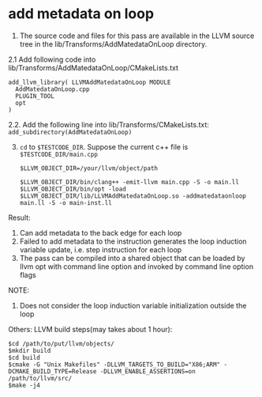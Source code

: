 # add metadata on loop


1. The source code and files for this pass are available in the LLVM source tree in the lib/Transforms/AddMatedataOnLoop directory.

2.1 Add following code into lib/Transforms/AddMatedataOnLoop/CMakeLists.txt
  ```
  add_llvm_library( LLVMAddMatedataOnLoop MODULE
    AddMatedataOnLoop.cpp
    PLUGIN_TOOL
    opt
  )
  ```
  
2.2. Add the following line into lib/Transforms/CMakeLists.txt:
  `add_subdirectory(AddMatedataOnLoop)`
  
  
3. `cd` to `$TESTCODE_DIR`. 
   Suppose the current c++ file is `$TESTCODE_DIR/main.cpp`
   ```
   $LLVM_OBJECT_DIR=/your/llvm/object/path
   
   $LLVM_OBJECT_DIR/bin/clang++ -emit-llvm main.cpp -S -o main.ll
   $LLVM_OBJECT_DIR/bin/opt -load $LLVM_OBJECT_DIR/lib/LLVMAddMatedataOnLoop.so -addmatedataonloop main.ll -S -o main-inst.ll
   ```
   
Result:
   1. Can add metadata to the back edge for each loop
   2. Failed to add metadata to the instruction generates the loop induction variable update, i.e. step instruction for each loop  
   3. The pass can be compiled into a shared object that can be loaded by llvm opt with command line option and invoked by command line option flags

NOTE:
   1. Does not consider the loop induction variable initialization outside the loop
   
Others:
   LLVM build steps(may takes about 1 hour):
   
   ```
   $cd /path/to/put/llvm/objects/
   $mkdir build
   $cd build
   $cmake -G "Unix Makefiles" -DLLVM_TARGETS_TO_BUILD="X86;ARM" -DCMAKE_BUILD_TYPE=Release -DLLVM_ENABLE_ASSERTIONS=on /path/to/llvm/src/
   $make -j4
   ```
